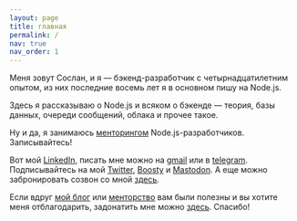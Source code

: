 ```yaml
---
layout: page
title: главная
permalink: /
nav: true
nav_order: 1
---
```


<!-- pages/default.md -->

Меня зовут Сослан, и я — бэкенд-разработчик с четырнадцатилетним опытом, из них последние восемь лет я в основном пишу на Node.js.

Здесь я рассказываю о Node.js и всяком о бэкенде — теория, базы данных, очереди сообщений, облака и прочее такое.

Hу и да, я занимаюсь [менторингом](https://sptm.dev/teaching/) Node.js-разработчиков. Записывайтесь!

Вот мой [LinkedIn](https://www.linkedin.com/in/sptm/), писать мне можно на [gmail](mailto:soslanaldatov@gmail.com) или в [telegram](https://t.me/sptmru).
Подписывайтесь на мой [Twitter](https://twitter.com/sptmru), [Boosty](https://boosty.to/sptm) и <a rel="me" href="https://mastodon.social/@sptm">Mastodon</a>.
А еще можно забронировать созвон со мной [здесь](https://sptm.dev/meetme).

Если вдруг [мой блог](https://sptm.dev/blog) или [менторство](https://sptm.dev/teaching) вам были полезны и вы хотите меня отблагодарить, задонатить мне можно [здесь](https://sptm.dev/donation). Спасибо!
